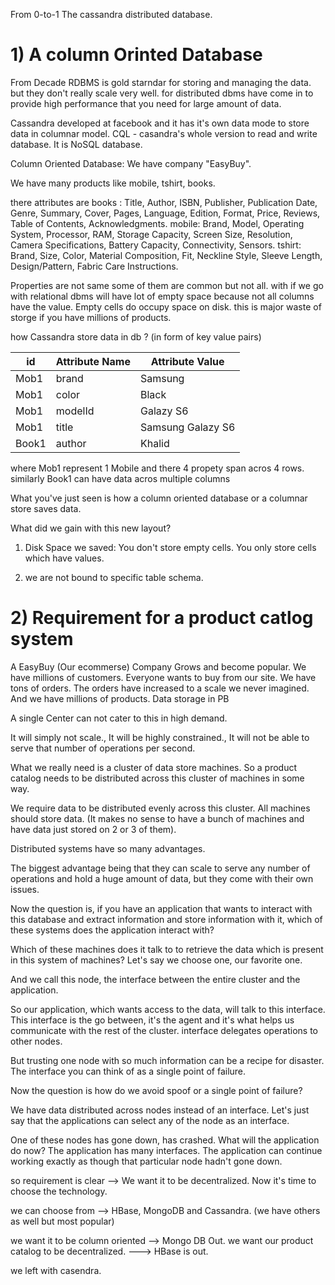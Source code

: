 From 0-to-1 The cassandra distributed database.

# 1) A column Orinted Database

From Decade RDBMS is gold starndar for storing and managing the data. but they don't really scale very well.
for distributed dbms have come in to provide high performance that you need for large amount of data.

Cassandra developed at facebook and it has it's own data mode to store data in columnar model.
CQL - casandra's whole version to read and write database. It is NoSQL database.

Column Oriented Database:
We have company "EasyBuy".

We have many products like mobile, tshirt, books.

there attributes are
books : Title, Author, ISBN, Publisher, Publication Date, Genre, Summary, Cover, Pages, Language, Edition, Format, Price, Reviews, Table of Contents, Acknowledgments.
mobile: Brand, Model, Operating System, Processor, RAM, Storage Capacity, Screen Size, Resolution, Camera Specifications, Battery Capacity, Connectivity, Sensors.
tshirt: Brand, Size, Color, Material Composition, Fit, Neckline Style, Sleeve Length, Design/Pattern, Fabric Care Instructions.

Properties are not same some of them are common but not all.
with if we go with relational dbms will have lot of empty space because not all columns have the value. Empty cells do occupy space on disk.
this is major waste of storge if you have millions of products.

how Cassandra store data in db ? (in form of key value pairs)

| id | Attribute Name | Attribute Value |
|----|--------|--------|
| Mob1 | brand | Samsung |
| Mob1 | color | Black |
| Mob1 | modelId | Galazy S6 |
| Mob1 | title | Samsung Galazy S6 |
| Book1 | author | Khalid |

where Mob1 represent 1 Mobile and there 4 propety span acros 4 rows. similarly Book1 can have data acros multiple columns

What you've just seen is how a column oriented database or a columnar store saves data.

What did we gain with this new layout?

1) Disk Space we saved:
You don't store empty cells. You only store cells which have values.

2) we are not bound to specific table schema.


# 2) Requirement for a product catlog system

A EasyBuy (Our ecommerse) Company Grows and become popular.
We have millions of customers. Everyone wants to buy from our site.
We have tons of orders. The orders have increased to a scale we never imagined.
And we have millions of products.
Data storage in PB

A single Center can not cater to this in high demand.

It will simply not scale., It will be highly constrained., It will not be able to serve that number of operations per second.

What we really need is a cluster of data store machines. So a product catalog needs to be distributed across this cluster of machines in some way.

We require data to be distributed evenly across this cluster. All machines should store data. (It makes no sense to have a bunch of machines and have data just stored on 2 or 3 of them).

Distributed systems have so many advantages.

The biggest advantage being that they can scale to serve any number of operations and hold a huge amount
of data, but they come with their own issues.

Now the question is, if you have an application that wants to interact with this database and extract
information and store information with it, which of these systems does the application interact with?

Which of these machines does it talk to to retrieve the data which is present in this system of machines?
Let's say we choose one, our favorite one.

And we call this node, the interface between the entire cluster and the application.

So our application, which wants access to the data, will talk to this interface.
This interface is the go between, it's the agent and it's what helps us communicate with the rest of
the cluster. interface delegates operations to other nodes.

But trusting one node with so much information can be a recipe for disaster.
The interface you can think of as a single point of failure.

Now the question is how do we avoid spoof or a single point of failure?

We have data distributed across nodes instead of an interface. 
Let's just say that the applications can select any of the node as an interface.

One of these nodes has gone down, has crashed.
What will the application do now?
The application has many interfaces.
The application can continue working exactly as though that particular node hadn't gone down.

so requirement is clear --> We want it to be decentralized.
Now it's time to choose the technology.

we can choose from --> HBase, MongoDB and Cassandra. (we have others as well but most popular)

we want it to be column oriented --> Mongo DB Out.
we want our product catalog to be decentralized. ---> HBase is out.

we left with casendra.


